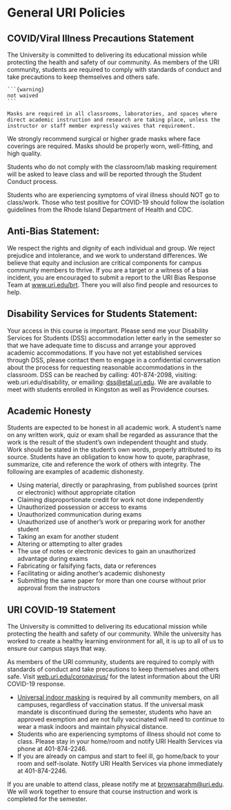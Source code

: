 # General URI Policies

## COVID/Viral Illness Precautions Statement

The University is committed to delivering its educational mission while protecting the health and safety of our community. As members of the URI community, students are required to comply with standards of conduct and take precautions to keep themselves and others safe.

````{margin}
```{warning}
not waived
```
````

```{important}
Masks are required in all classrooms, laboratories, and spaces where direct academic instruction and research are taking place, unless the instructor or staff member expressly waives that requirement.
```

We strongly recommend surgical or higher grade masks where face coverings are required. Masks should be properly worn, well-fitting, and high quality.

Students who do not comply with the classroom/lab masking requirement will be asked to leave class and will be reported through the Student Conduct process.

Students who are experiencing symptoms of viral illness should NOT go to class/work. Those who test positive for COVID-19 should follow the isolation guidelines from the Rhode Island Department of Health and CDC.


## Anti-Bias  Statement:

We respect the rights and dignity of each individual and group. We reject prejudice and intolerance, and we work to understand differences. We believe that equity and inclusion are critical components for campus community members to thrive. If you are a target or a witness of a bias incident, you are encouraged to submit a report to the URI Bias Response Team at www.uri.edu/brt. There you will also find people and resources to help.



## Disability Services for Students Statement:

 Your access in this course is important. Please send me your Disability Services for Students (DSS) accommodation letter early in the semester so that we have adequate time to discuss and arrange your approved academic accommodations. If you have not yet established services through DSS, please contact them to engage in a confidential conversation about the process for requesting reasonable accommodations in the classroom. DSS can be reached by calling: 401-874-2098, visiting: web.uri.edu/disability, or emailing: dss@etal.uri.edu.  We are available to meet with students enrolled in Kingston as well as Providence courses.





## Academic Honesty

Students are expected to be honest in all academic work. A student’s name on any written work, quiz or exam shall be regarded as assurance that the work is the result of the student’s own independent thought and study. Work should be stated in the student’s own words, properly attributed to its source.   Students have an obligation to know how to quote, paraphrase, summarize, cite and reference the work of others with integrity. The following are examples of academic dishonesty.



- Using material, directly or paraphrasing, from published sources (print or electronic) without appropriate citation
- Claiming disproportionate credit for work not done independently
- Unauthorized possession or access to exams
- Unauthorized communication during exams
- Unauthorized use of another’s work or preparing work for another student
- Taking an exam for another student
- Altering or attempting to alter grades
- The use of notes or electronic devices to gain an unauthorized advantage during exams
- Fabricating or falsifying facts, data or references
- Facilitating or aiding another’s academic dishonesty
- Submitting the same paper for more than one course without prior approval from the instructors


## URI COVID-19 Statement

The University is committed to delivering its educational mission while protecting the health and safety of our community. While the university has worked to create a healthy learning environment for all, it is up to all of us to ensure our campus stays that way.

As members of the URI community, students are required to comply with standards of conduct and take precautions to keep themselves and others safe. Visit [web.uri.edu/coronavirus/](https://web.uri.edu/coronavirus/) for the latest information about the URI COVID-19 response.

- [Universal indoor masking](https://web.uri.edu/coronavirus/2021/08/12/university-to-follow-indoor-universal-masking-on-campus/) is required by all community members, on all campuses, regardless of vaccination status. If the universal mask mandate is discontinued during the semester, students who have an approved exemption and are not fully vaccinated will need to continue to wear a mask indoors and maintain physical distance.  
- Students who are experiencing symptoms of illness should not come to class.  Please stay in your home/room and notify URI Health Services via phone at 401-874-2246.
- If you are already on campus and start to feel ill, go home/back to your room and self-isolate. Notify URI Health Services via phone immediately at 401-874-2246.


If you are unable to attend class, please notify me at brownsarahm@uri.edu. We will work together to ensure that course instruction and work is completed for the semester.
